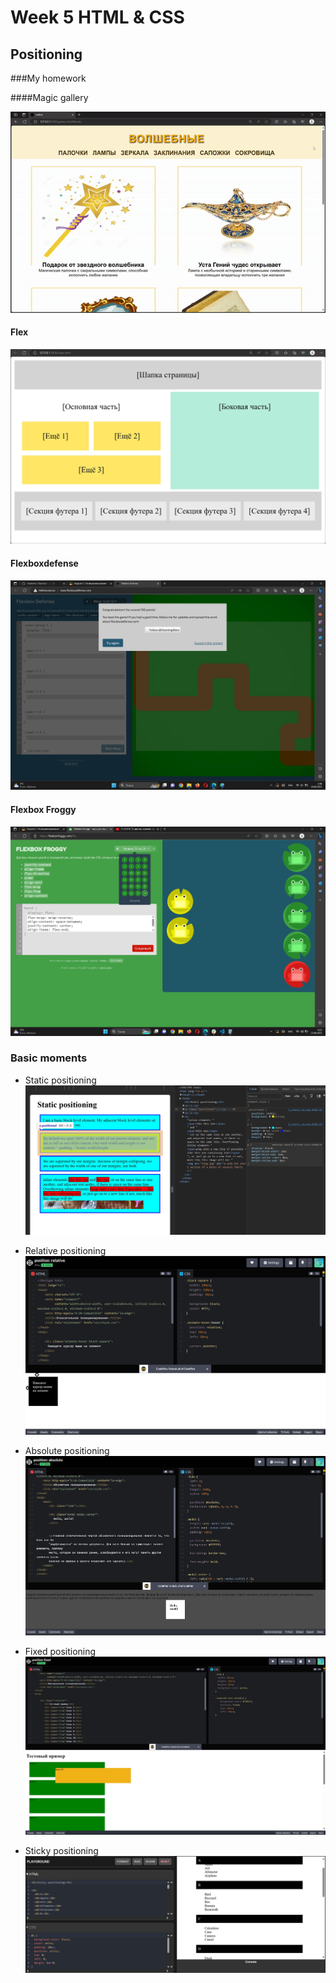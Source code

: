 # Week 5 HTML & CSS

## Positioning

###My homework

####Magic gallery

![video of the page](./readme/videos/Gallery.gif)

#### Flex

![flex](./readme/images/flex.jpg)

#### Flexboxdefense

![Flexboxdefense img](./readme/images/Flexboxdefense.jpg)

#### Flexbox Froggy

![Flexbox Froggy](./readme/images/Flexbox%20Froggy.jpg)

### Basic moments

- Static positioning
  ![position-static.jpg](./readme/images/position-static.jpg)

- Relative positioning
  ![position-relative.jpg](./readme/images/position-relative.jpg)

- Absolute positioning
  ![position-absolute.jpg](./readme/images/position-absolute.jpg)

- Fixed positioning
  ![position-fixed.jpg](./readme/images/position-fixed.jpg)

- Sticky positioning
  ![position-sticky.jpg](./readme/images/position-sticky.jpg)
